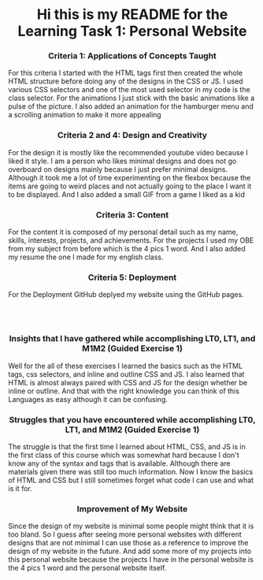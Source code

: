 <h1 align="center">Hi this is my README for the Learning Task 1: Personal Website</h1>

<h3 align="center">Criteria 1: Applications of Concepts Taught</h3>
<p>For this criteria I started with the HTML tags first then created the whole HTML structure before doing any of the designs in the CSS or JS. I used various CSS selectors and one of the most used selector in my code is the class selector. For the animations I just stick with the basic animations like a pulse of the picture. I also added an animation for the hamburger menu and a scrolling animation to make it more appealing</p>

<h3 align="center">Criteria 2 and 4: Design and Creativity</h3> 
<p>For the design it is mostly like the recommended youtube video because I liked it style. I am a person who likes minimal designs and does not go overboard on designs mainly because I just prefer minimal designs. Although it took me a lot of time experimenting on the flexbox because the items are going to weird places and not actually going to the place I want it to be displayed. And I also added a small GIF from a game I liked as a kid</p>

<h3 align="center">Criteria 3: Content</h3>
<p>For the content it is composed of my personal detail such as my name, skills, interests, projects, and achievements. For the projects I used my OBE from my subject from before which is the 4 pics 1 word. And I also added my resume the one I made for my english class.</p>

<h3 align="center">Criteria 5: Deployment</h3>
<p>For the Deployment GitHub deplyed my website using the GitHub pages.</p>

<br></br>

<h3 align="center">Insights that I have gathered while accomplishing LT0, LT1, and M1M2 (Guided Exercise 1)</h3>
<p>Well for the all of these exercises I learned the basics such as the HTML tags, css selectors, and inline and outline CSS and JS. I also learned that HTML is almost always paired with CSS and JS for the design whether be inline or outline. And that with the right knowledge you can think of this Languages as easy although it can be confusing.</p>

<h3 align="center">Struggles that you have encountered while accomplishing LT0, LT1, and M1M2 (Guided Exercise 1)</h3>
<p>The struggle is that the first time I learned about HTML, CSS, and JS is in the first class of this course which was somewhat hard because I don't know any of the syntax and tags that is available. Although there are materials given there was still too much information. Now I know the basics of HTML and CSS but I still sometimes forget what code I can use and what is it for.</p>

<h3 align="center">Improvement of My Website</h3>
<p>Since the design of my website is minimal some people might think that it is too bland. So I guess after seeing more personal websites with different designs that are not minimal I can use those as a reference to improve the design of my website in the future. And add some more of my projects into this personal website because the projects I have in the personal website is the 4 pics 1 word and the personal website itself.</p>